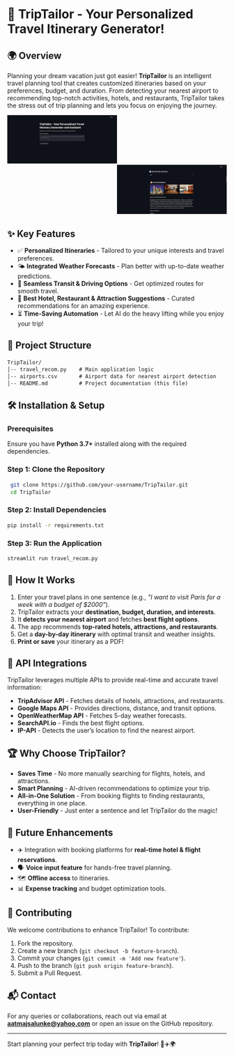 # 🚀 TripTailor - Your Personalized Travel Itinerary Generator!

## 🌍 Overview
Planning your dream vacation just got easier! **TripTailor** is an intelligent travel planning tool that creates customized itineraries based on your preferences, budget, and duration. From detecting your nearest airport to recommending top-notch activities, hotels, and restaurants, TripTailor takes the stress out of trip planning and lets you focus on enjoying the journey.

<div align="left">
  <img src="Images/t1.jpeg" alt="Project Diagram" width="50%" />
</div>

<div align="right">
  <img src="Images/t2.jpeg" alt="Project Diagram" width="50%" />
</div>

## ✨ Key Features
- ✅ **Personalized Itineraries** - Tailored to your unique interests and travel preferences.
- 🌤 **Integrated Weather Forecasts** - Plan better with up-to-date weather predictions.
- 🚗 **Seamless Transit & Driving Options** - Get optimized routes for smooth travel.
- 🏨 **Best Hotel, Restaurant & Attraction Suggestions** - Curated recommendations for an amazing experience.
- ⏳ **Time-Saving Automation** - Let AI do the heavy lifting while you enjoy your trip!

## 📂 Project Structure
```
TripTailor/
│-- travel_recom.py    # Main application logic
│-- airports.csv       # Airport data for nearest airport detection
│-- README.md          # Project documentation (this file)
```

## 🛠️ Installation & Setup
### Prerequisites
Ensure you have **Python 3.7+** installed along with the required dependencies.

### Step 1: Clone the Repository
```sh
 git clone https://github.com/your-username/TripTailor.git
 cd TripTailor
```

### Step 2: Install Dependencies
```sh
pip install -r requirements.txt
```

### Step 3: Run the Application
```sh
streamlit run travel_recom.py
```

## 🔧 How It Works
1. Enter your travel plans in one sentence (e.g., *"I want to visit Paris for a week with a budget of $2000"*).
2. TripTailor extracts your **destination, budget, duration, and interests**.
3. It **detects your nearest airport** and fetches **best flight options**.
4. The app recommends **top-rated hotels, attractions, and restaurants**.
5. Get a **day-by-day itinerary** with optimal transit and weather insights.
6. **Print or save** your itinerary as a PDF!

## 🔑 API Integrations
TripTailor leverages multiple APIs to provide real-time and accurate travel information:
- **TripAdvisor API** - Fetches details of hotels, attractions, and restaurants.
- **Google Maps API** - Provides directions, distance, and transit options.
- **OpenWeatherMap API** - Fetches 5-day weather forecasts.
- **SearchAPI.io** - Finds the best flight options.
- **IP-API** - Detects the user’s location to find the nearest airport.

## 🏆 Why Choose TripTailor?
- **Saves Time** - No more manually searching for flights, hotels, and attractions.
- **Smart Planning** - AI-driven recommendations to optimize your trip.
- **All-in-One Solution** - From booking flights to finding restaurants, everything in one place.
- **User-Friendly** - Just enter a sentence and let TripTailor do the magic!

## 📌 Future Enhancements
- ✈️ Integration with booking platforms for **real-time hotel & flight reservations**.
- 🗣 **Voice input feature** for hands-free travel planning.
- 🗺 **Offline access** to itineraries.
- 📊 **Expense tracking** and budget optimization tools.

## 🤝 Contributing
We welcome contributions to enhance TripTailor! To contribute:
1. Fork the repository.
2. Create a new branch (`git checkout -b feature-branch`).
3. Commit your changes (`git commit -m 'Add new feature'`).
4. Push to the branch (`git push origin feature-branch`).
5. Submit a Pull Request.


## 📬 Contact
For any queries or collaborations, reach out via email at **aatmajsalunke@yahoo.com** or open an issue on the GitHub repository.

---

Start planning your perfect trip today with **TripTailor**! 🎒✈️🌍

